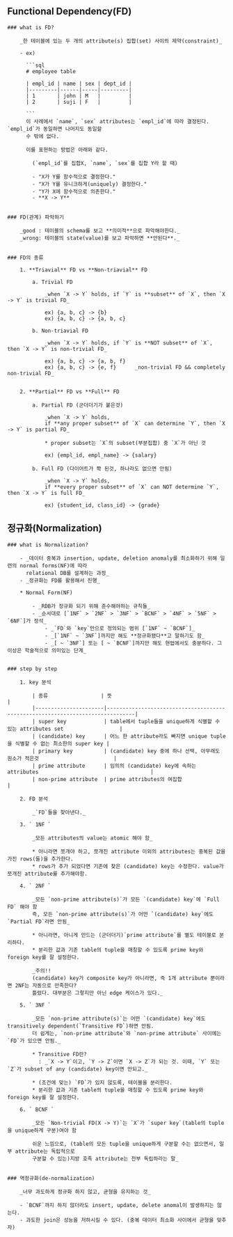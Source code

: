 ## Functional Dependency(FD)

    ### what is FD?

        _한 테이블에 있는 두 개의 attribute(s) 집합(set) 사이의 제약(constraint)_

        - ex)

          ```sql
          # employee table

          | empl_id | name | sex | dept_id |
          |---------|------|-----|---------|
          | 1       | john | M   |         |
          | 2       | suji | F   |         |

          ```
          이 사례에서 `name`, `sex` attributes는 `empl_id`에 따라 결정된다. `empl_id`가 동일하면 나머지도 동일할
          수 밖에 없다.

          이를 표현하는 방법은 아래와 같다.

            (`empl_id`를 집합X, `name`, `sex`를 집합 Y라 할 때)

            - "X가 Y를 함수적으로 결정한다."
            - "X가 Y를 유니크하게(uniquely) 결정한다."
            - "Y가 X에 함수적으로 의존한다."
            - **X -> Y**


    ### FD(관계) 파악하기

        _good : 테이블의 schema를 보고 **의미적**으로 파악해야한다._
        _wrong: 테이블의 state(value)를 보고 파악하면 **안된다**._


    ### FD의 종류

        1. **Triavial** FD vs **Non-triavial** FD

            a. Trivial FD

                _when `X -> Y` holds, if `Y` is **subset** of `X`, then `X -> Y` is trivial FD_

                ex) {a, b, c} -> {b}
                ex) {a, b, c} -> {a, b, c}

            b. Non-triavial FD

                _when `X -> Y` holds, if `Y` is **NOT subset** of `X`, then `X -> Y` is non-trivial FD_

                ex) {a, b, c} -> {a, b, f}
                ex) {a, b, c} -> {e, f}      _non-trivial FD && completely non-trivial FD_


        2. **Partial** FD vs **Full** FD

            a. Partial FD (군더더기가 붙은것)

                _when `X -> Y` holds,
                if **any proper subset** of `X` can determine `Y`, then `X -> Y` is partial FD_

                * proper subset는 `X`의 subset(부분집합) 중 `X`가 아닌 것

                ex) {empl_id, empl_name} -> {salary}

            b. Full FD (다이어트가 쫙 된것, 하나라도 없으면 안됨)

                _when `X -> Y` holds,
                if **every proper subset** of `X` can NOT determine `Y`, then `X -> Y` is full FD_

                ex) {student_id, class_id} -> {grade}


## 정규화(Normalization)

    ### what is Normalization?

        - _데이터 중복과 insertion, update, deletion anomaly를 최소화하기 위해 일련의 normal forms(NF)에 따라
          relational DB를 설계하는 과정_
        - _정규화는 FD를 활용해서 진행_

        * Normal Form(NF)

            - _RDB가 정규화 되기 위해 준수해야하는 규칙들_
            - _순서대로 [`1NF` > `2NF` > `3NF` > `BCNF` > `4NF` > `5NF` > `6NF`]가 정석_
                - _`FD`와 `key`만으로 정의되는 범위 [`1NF` ~ `BCNF`]_
                - _[`1NF` ~ `3NF`]까지만 해도 **정규화됐다**고 말하기도 함_
                - _[ ~ `3NF`] 또는 [ ~ `BCNF`]까지만 해도 현업에서도 충분하다. 그 이상은 학술적으로 의미있는 단계_


    ### step by step

        1. key 분석

            | 종류                 | 뜻                                                                            |
            |----------------------|-------------------------------------------------------------------------------|
            | super key            | table에서 tuple들을 unique하게 식별할 수 있는 attributes set                  |
            | (candidate) key      | 어느 한 attribute라도 빠지면 unique tuple을 식별할 수 없는 최소한의 super key |
            | primary key          | (candidate) key 중에 하나 선택, 아무래도 원소가 적은것                        |
            | prime attribute      | 임의의 (candidate) key에 속하는 attributes                                    |
            | non-prime attribute  | prime attributes의 여집합                                                     |

        2. FD 분석

            _`FD`들을 찾아낸다._

        3. ` 1NF `

            _모든 attributes의 value는 atomic 해야 함_

            * 아니라면 쪼개야 하고, 쪼개진 attribute 이외의 attributes는 중복된 값을 가진 rows(들)을 추가한다.
            * rows가 추가 되었다면 기존에 찾은 (candidate) key는 수정한다. value가 쪼개진 attribute를 추가해야함.

        4. ` 2NF `

            _모든 `non-prime attribute(s)`가 모든 `(candidate) key`에 `Full FD` 해야 함
            즉, 모든 `non-prime attribute(s)`가 어떤 `(candidate) key`에도 `Partial FD`라면 안됨_

            * 아니라면, 아니게 만드는 (군더더기)`prime attribute`를 별도 테이블로 분리하다.
            * 분리한 값과 기존 table의 tuple을 매칭할 수 있도록 prime key와 foreign key를 잘 설정한다.

            _주의!!
            (candidate) key가 composite key가 아니라면, 즉 1개 attribute 뿐이라면 2NF는 자동으로 만족한다?
            틀렸다. 대부분은 그렇지만 아닌 edge 케이스가 있다._

        5. ` 3NF `

            _모든 `non-prime attribute(s)`는 어떤 `(candidate) key`에도 transitively dependent(`Transitive FD`)하면 안됨.
            더 쉽게는, `non-prime attribute`와 `non-prime attribute` 사이에는 `FD`가 있으면 안됨._

            * Transitive FD란?
              : _`X -> Y`이고, `Y -> Z`이면 `X -> Z`가 되는 것. 이때, `Y` 또는 `Z`가 subset of any (candidate) key이면 안되고._

            * (조건에 맞는) `FD`가 있지 않도록, 테이블을 분리한다.
            * 분리한 값과 기존 table의 tuple을 매칭할 수 있도록 prime key와 foreign key를 잘 설정한다.

        6. ` BCNF `

            _모든 `Non-trivial FD(X -> Y)`는 `X`가 `super key`(table의 tuple을 unique하게 구분)여야 함

            쉬운 느낌으로, (table의 모든 tuple을 unique하게 구분할 수는 없으면서, 일부 attribute는 독립적으로
            구분할 수 있는)지방 호족 attribute는 전부 독립하라는 말_


    ### 역정규화(de-normalization)

        _너무 과도하게 정규화 하지 않고, 균형을 유지하는 것_

        - `BCNF`까지 하지 않더라도 insert, update, delete anomal이 발생하지는 않는다.
        - 과도한 join은 성능을 저하시킬 수 있다. (중복 데이터 최소화 사이에서 균형을 맞추자)
